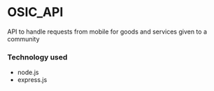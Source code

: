 # OSIC_API
API to handle requests from mobile for goods and services given to a community

### Technology used

* node.js
* express.js
